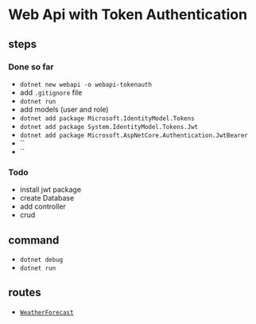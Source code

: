 # Web Api with Token Authentication

## steps

### Done so far

- `dotnet new webapi -o webapi-tokenauth`
- add `.gitignore` file
- `dotnet run`
- add models (user and role)
- `dotnet add package Microsoft.IdentityModel.Tokens`
- `dotnet add package System.IdentityModel.Tokens.Jwt`
- `dotnet add package Microsoft.AspNetCore.Authentication.JwtBearer`
- ``
- ``

### Todo

- install jwt package
- create Database
- add controller
- crud

## command

- `dotnet debug`
- `dotnet run`

## routes

- [`WeatherForecast`](localhost:5000/WeatherForecast)
